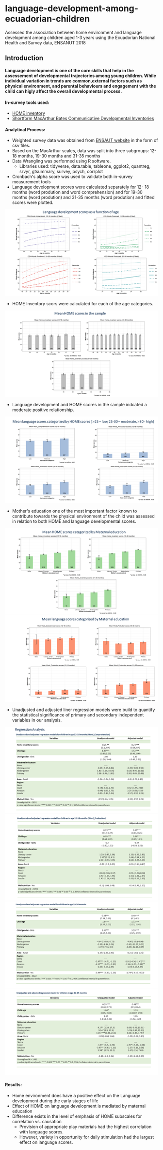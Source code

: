 # language-development-among-ecuadorian-children
Assessed the association between home environment and language development among children aged 1-3 years using the Ecuadorian National Health and Survey data, ENSANUT 2018

## Introduction

#### Language development is one of the core skills that help in the assessement of developmental trajectories among young children. While individual variation in trends are common,external factors such as physical environment, and parental behaviours and engagement with the child can higly affect the overall developmental process.


#### In-survey tools used:
* [HOME inventory](https://uwm.edu/mcwp/wp-content/uploads/sites/337/2015/12/HOME12-1-14.pdf)
* [Shortform MacArthur Bates Communicative Developmental Inventories](https://mb-cdi.stanford.edu/documents/Fensonetal2000.pdf)


#### Analytical Process:
* Weighted survey data was obtained from [ENSAUT website](https://www.ecuadorencifras.gob.ec/salud-salud-reproductiva-y-nutricion/) in the form of csv files.
* Based on the MacArthur scales, data was split into three subgroups: 12- 18 months, 19-30 months and 31-35 months
* Data Wrangling was performed using R software.
  * Libraries used: tidyverse, data.table, tableone, ggplot2, quantreg, srvyr, gtsummary, survey, psych, corrplot
* Cronbach's alpha score was used to validate both in-survey measurement tools
* Language development scores were calculated separately for 12- 18 months (word prodution and word comprehension) and for 19-30 months (word prodution) and 31-35 months (word prodution) and fitted scores were plotted.

![This is an image](/Assets/CDI_scores.png)

* HOME Inventory scors were calculated for each of the age categories.

![This is an image](/Assets/HOME_scores.png)

* Language development and HOME scores in the sample indcated a moderate positive relationship.

![This is an image](/Assets/HOME_vs_CDI.png)

* Mother's education one of the most important factor known to contribute towards the physical environment of the child was assessed in relation to both HOME and language developmental scores.

![This is an image](/Assets/HOME_vs_Mat_edu.png)
![This is an image](/Assets/CDI_vs_Mat_edu.png)

* Unadjusted and adjusted liner regression models were build to quantify the statistical significance of primary and secondary independent variables in our analysis.

![This is an image](/Assets/Reg_12-18.png)
![This is an image](/Assets/Reg2_12-18.png)
![This is an image](/Assets/Reg_19-30.png)
![This is an image](/Assets/Reg_31-35.png)

#### Results:
* Home environment does have a positive effect on the Language development during the early stages of life
* Effect of HOME on language development is mediated by maternal education
* Difference exists in the level of emphasis of HOME subscales for correlation vs. causation
  * Provision of appropriate play materials had the highest correlation with language scores.
  * However, variety in opportunity for daily stimulation had the largest effect on language scores.








